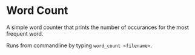 # Word Count

A simple word counter that prints the number of occurances for the most frequent word.

Runs from commandline by typing `word_count <filename>`.
